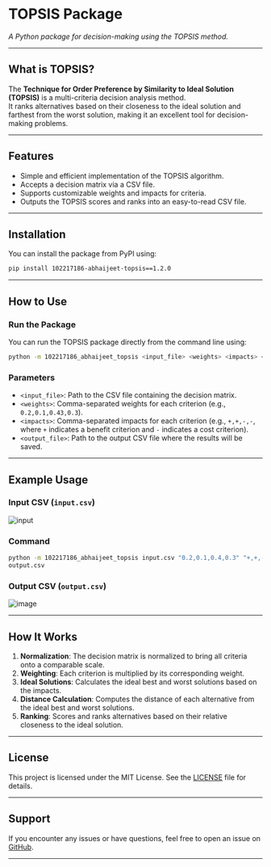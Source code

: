 # **TOPSIS Package**  
_A Python package for decision-making using the TOPSIS method._  

---

## **What is TOPSIS?**  
The **Technique for Order Preference by Similarity to Ideal Solution (TOPSIS)** is a multi-criteria decision analysis method.  
It ranks alternatives based on their closeness to the ideal solution and farthest from the worst solution, making it an excellent tool for decision-making problems.  

---

## **Features**  
- Simple and efficient implementation of the TOPSIS algorithm.  
- Accepts a decision matrix via a CSV file.  
- Supports customizable weights and impacts for criteria.  
- Outputs the TOPSIS scores and ranks into an easy-to-read CSV file.  

---

## **Installation**  
You can install the package from PyPI using:  

```bash
pip install 102217186-abhaijeet-topsis==1.2.0
```

---

## **How to Use**  

### **Run the Package**  

You can run the TOPSIS package directly from the command line using:  

```bash
python -m 102217186_abhaijeet_topsis <input_file> <weights> <impacts> <output_file>
```

### **Parameters**  
- `<input_file>`: Path to the CSV file containing the decision matrix.  
- `<weights>`: Comma-separated weights for each criterion (e.g., `0.2,0.1,0.43,0.3`).  
- `<impacts>`: Comma-separated impacts for each criterion (e.g., `+,+,-,-`, where `+` indicates a benefit criterion and `-` indicates a cost criterion).  
- `<output_file>`: Path to the output CSV file where the results will be saved.  

---

## **Example Usage**  

### Input CSV (`input.csv`)  
![input](https://github.com/user-attachments/assets/bc6d2b80-b7ff-4298-b4f0-c1925d85f166)

### Command  
```bash
python -m 102217186_abhaijeet_topsis input.csv "0.2,0.1,0.4,0.3" "+,+,-,+"
output.csv
```

### Output CSV (`output.csv`)  
![image](https://github.com/user-attachments/assets/f4dcd4f3-15ca-45b3-a228-c76786f9e69d)


---

## **How It Works**  
1. **Normalization**: The decision matrix is normalized to bring all criteria onto a comparable scale.  
2. **Weighting**: Each criterion is multiplied by its corresponding weight.  
3. **Ideal Solutions**: Calculates the ideal best and worst solutions based on the impacts.  
4. **Distance Calculation**: Computes the distance of each alternative from the ideal best and worst solutions.  
5. **Ranking**: Scores and ranks alternatives based on their relative closeness to the ideal solution.  

---

## **License**  
This project is licensed under the MIT License. See the [LICENSE](LICENSE) file for details.  

---

## **Support**  
If you encounter any issues or have questions, feel free to open an issue on [GitHub](https://github.com/yourusername/102217186-abhaijeet-topsis).  

---
